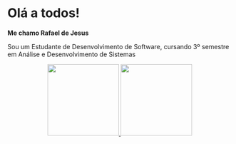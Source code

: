 # Olá a todos! 

**Me chamo Rafael de Jesus** 

Sou um Estudante de Desenvolvimento de Software, cursando 3º semestre em Análise e Desenvolvimento de Sistemas

<div align="center">
  <a href="https://github.com/rafaeldeje">
   
  <img height="160em" src="https://github-readme-stats.vercel.app/api?username=rafaeldeje&show_icons=blue&theme=radical&include_all_commits=true&count_private=true"/>
  <img height="160em" src="https://github-readme-stats.vercel.app/api/top-langs/?username=rafaeldeje&layout=compact&langs_count=7&theme=blue"/>
    </div>
    
